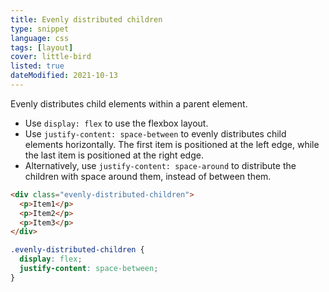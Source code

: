 ```yaml
---
title: Evenly distributed children
type: snippet
language: css
tags: [layout]
cover: little-bird
listed: true
dateModified: 2021-10-13
---
```


Evenly distributes child elements within a parent element.

- Use `display: flex` to use the flexbox layout.
- Use `justify-content: space-between` to evenly distributes child elements horizontally. The first item is positioned at the left edge, while the last item is positioned at the right edge.
- Alternatively, use `justify-content: space-around` to distribute the children with space around them, instead of between them.

```html
<div class="evenly-distributed-children">
  <p>Item1</p>
  <p>Item2</p>
  <p>Item3</p>
</div>
```

```css
.evenly-distributed-children {
  display: flex;
  justify-content: space-between;
}
```
